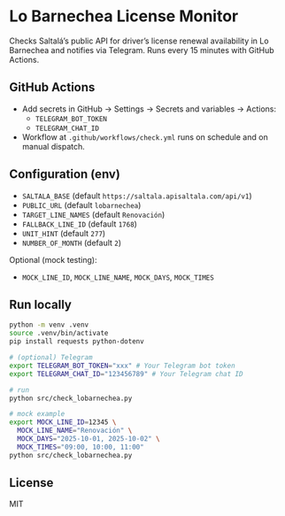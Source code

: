 # Lo Barnechea License Monitor

Checks Saltalá’s public API for driver’s license renewal availability in Lo Barnechea and notifies via Telegram. Runs every 15 minutes with GitHub Actions.

## GitHub Actions

- Add secrets in GitHub → Settings → Secrets and variables → Actions:
  - `TELEGRAM_BOT_TOKEN`
  - `TELEGRAM_CHAT_ID`
- Workflow at `.github/workflows/check.yml` runs on schedule and on manual dispatch.

## Configuration (env)

- `SALTALA_BASE` (default `https://saltala.apisaltala.com/api/v1`)
- `PUBLIC_URL` (default `lobarnechea`)
- `TARGET_LINE_NAMES` (default `Renovación`)
- `FALLBACK_LINE_ID` (default `1768`)
- `UNIT_HINT` (default `277`)
- `NUMBER_OF_MONTH` (default `2`)

Optional (mock testing):
- `MOCK_LINE_ID`, `MOCK_LINE_NAME`, `MOCK_DAYS`, `MOCK_TIMES`

## Run locally

```bash
python -m venv .venv
source .venv/bin/activate
pip install requests python-dotenv

# (optional) Telegram
export TELEGRAM_BOT_TOKEN="xxx" # Your Telegram bot token
export TELEGRAM_CHAT_ID="123456789" # Your Telegram chat ID

# run
python src/check_lobarnechea.py

# mock example
export MOCK_LINE_ID=12345 \
  MOCK_LINE_NAME="Renovación" \
  MOCK_DAYS="2025-10-01, 2025-10-02" \
  MOCK_TIMES="09:00, 10:00, 11:00"
python src/check_lobarnechea.py
```

## License

MIT
